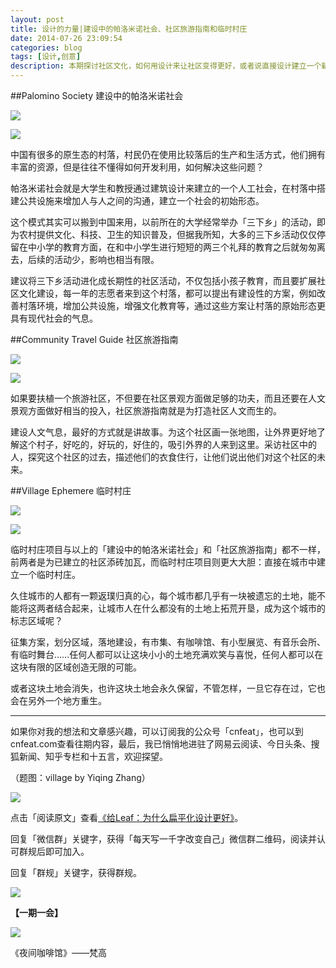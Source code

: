 ```yaml
---
layout: post
title: 设计的力量|建设中的帕洛米诺社会、社区旅游指南和临时村庄
date: 2014-07-26 23:09:54
categories: blog
tags: [设计,创意]
description: 本期探讨社区文化，如何用设计来让社区变得更好，或者说直接设计建立一个新的社区。
---
```




##Palomino Society  建设中的帕洛米诺社会

![](http://cnfeat.qiniudn.com/P40715-135619.jpg)

![](http://cnfeat.qiniudn.com/P40715-145026.jpg)

中国有很多的原生态的村落，村民仍在使用比较落后的生产和生活方式，他们拥有丰富的资源，但是往往不懂得如何开发利用，如何解决这些问题？

帕洛米诺社会就是大学生和教授通过建筑设计来建立的一个人工社会，在村落中搭建公共设施来增加人与人之间的沟通，建立一个社会的初始形态。

这个模式其实可以搬到中国来用，以前所在的大学经常举办「三下乡」的活动，即为农村提供文化、科技、卫生的知识普及，但据我所知，大多的三下乡活动仅仅停留在中小学的教育方面，在和中小学生进行短短的两三个礼拜的教育之后就匆匆离去，后续的活动少，影响也相当有限。

建议将三下乡活动进化成长期性的社区活动，不仅包括小孩子教育，而且要扩展社区文化建设，每一年的志愿者来到这个村落，都可以提出有建设性的方案，例如改善村落环境，增加公共设施，增强文化教育等，通过这些方案让村落的原始形态更具有现代社会的气息。


##Community Travel Guide  社区旅游指南


![](http://cnfeat.qiniudn.com/P40715-144341.jpg)


![](http://cnfeat.qiniudn.com/P40715-144350.jpg)

如果要扶植一个旅游社区，不但要在社区景观方面做足够的功夫，而且还要在人文景观方面做好相当的投入，社区旅游指南就是为打造社区人文而生的。

建设人文气息，最好的方式就是讲故事。为这个社区画一张地图，让外界更好地了解这个村子，好吃的，好玩的，好住的，吸引外界的人来到这里。采访社区中的人，探究这个社区的过去，描述他们的衣食住行，让他们说出他们对这个社区的未来。



##Village Ephemere 临时村庄

![](http://cnfeat.qiniudn.com/P40715-135505.jpg)


![](http://cnfeat.qiniudn.com/P40715-144924.jpg)

临时村庄项目与以上的「建设中的帕洛米诺社会」和「社区旅游指南」都不一样，前两者是为已建立的社区添砖加瓦，而临时村庄项目则更大大胆：直接在城市中建立一个临时村庄。

久住城市的人都有一颗返璞归真的心，每个城市都几乎有一块被遗忘的土地，能不能将这两者结合起来，让城市人在什么都没有的土地上拓荒开垦，成为这个城市的标志区域呢？

征集方案，划分区域，落地建设，有市集、有咖啡馆、有小型展览、有音乐会所、有临时舞台……任何人都可以让这块小小的土地充满欢笑与喜悦，任何人都可以在这块有限的区域创造无限的可能。

或者这块土地会消失，也许这块土地会永久保留，不管怎样，一旦它存在过，它也会在另外一个地方重生。

----

如果你对我的想法和文章感兴趣，可以订阅我的公众号「cnfeat」，也可以到cnfeat.com查看往期内容，最后，我已悄悄地进驻了网易云阅读、今日头条、搜狐新闻、知乎专栏和十五言，欢迎探望。

（题图：village by Yiqing Zhang）

![](http://cnfeat.qiniudn.com/mHDSX.png)

点击「阅读原文」查看[《给Leaf：为什么扁平化设计更好》](http://mp.weixin.qq.com/s?__biz=MjM5MjAzODU2MA==&mid=201000933&idx=1&sn=08b99fa87d8a1742160e917a931d3cf5&3rd=MzA3MDU4NTYzMw==&scene=6#rd)。


回复「微信群」关键字，获得「每天写一千字改变自己」微信群二维码，阅读并认可群规后即可加入。

回复「群规」关键字，获得群规。

![](http://cnfeat.qiniudn.com/%E7%AD%BE%E5%90%8D-2014-07-11.png)

**【一期一会】**

![](http://cnfeat.qiniudn.com/790c5ac3adce4a6d648d4539f4d39eb8.jpg)

《夜间咖啡馆》——梵高





